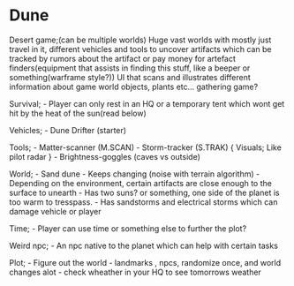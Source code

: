# Dune
Desert game;(can be multiple worlds)
Huge vast worlds with mostly just travel in it, different vehicles and tools to uncover artifacts which can be tracked by rumors about the artifact or pay money for artefact finders(equipment that assists in finding this stuff, like a beeper or something(warframe style?))
UI that scans and illustrates different information about game world objects, plants etc... gathering game?


Survival;
	- Player can only rest in an HQ or a temporary tent which wont get hit by the heat of the sun(read below)

Vehicles;
	- Dune Drifter (starter)

Tools;
	- Matter-scanner (M.SCAN)
	- Storm-tracker (S.TRAK) { Visuals; Like pilot radar }
	- Brightness-goggles (caves vs outside)

World;
	- Sand dune
	- Keeps changing (noise with terrain algorithm)
	- Depending on the environment, certain artifacts are close enough to the surface to unearth
	- Has two suns? or something, one side of the planet is too warm to tresspass.
	- Has sandstorms and electrical storms which can damage vehicle or player

Time;
	- Player can use time or something else to further the plot?

Weird npc;
	- An npc native to the planet which can help with certain tasks

Plot;
	- Figure out the world
	- landmarks , npcs, randomize once, and world changes alot
	- check wheather in your HQ to see tomorrows weather
